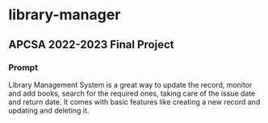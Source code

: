 # library-manager
## APCSA 2022-2023 Final Project
### Prompt
Library Management System is a great way to update the record, monitor and add books, search for the required ones, taking care of the issue date and return date. It comes with basic features like creating a new record and updating and deleting it.
